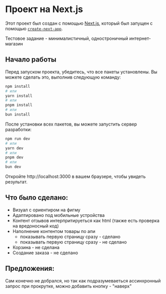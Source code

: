 # Проект на Next.js

Этот проект был создан с помощью [Next.js](https://nextjs.org/), который был запущен с помощью [`create-next-app`](https://github.com/vercel/next.js/tree/canary/packages/create-next-app).

Тестовое задание - минималистичный, одностроничный интернет-магазин

## Начало работы

Перед запуском проекта, убедитесь, что все пакеты установлены. Вы можете сделать это, выполнив следующую команду:

```bash
npm install
# или
yarn install
# или
pnpm install
# или
bun install
```

После установки всех пакетов, вы можете запустить сервер разработки:

```bash
npm run dev
# или
yarn dev
# или
pnpm dev
# или
bun dev
```

Откройте http://localhost:3000 в вашем браузере, чтобы увидеть результат.

## Что было сделано:

* Визуал с ориентиром на фигму
* Адаптировано под мобильные устройства
* Контент отзывов интерпритируеться как html (также есть проверка на вредоносный код)
* Наполнение контентом товары по апи
  * показывать первую страницу сразу - сделано
  * показывать первую страницу сразу - не сделано
* Корзина - не сделана
* Создание заказа - не сделано

## Предложения:

Сам конечно не добрался, но так как подразумеваеться ассинхронный запрос при прокрутке, можно добавить кнопку - "наверх"